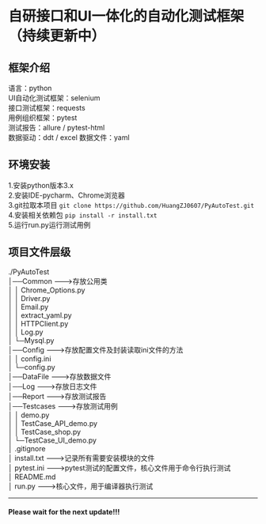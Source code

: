 # 自研接口和UI一体化的自动化测试框架（持续更新中）
## 框架介绍  
语言：python  
UI自动化测试框架：selenium  
接口测试框架：requests  
用例组织框架：pytest  
测试报告：allure / pytest-html  
数据驱动：ddt / excel 
数据文件：yaml  
## 环境安装  
1.安装python版本3.x  
2.安装IDE-pycharm、Chrome浏览器   
3.git拉取本项目 `git clone https://github.com/HuangZJ0607/PyAutoTest.git`  
4.安装相关依赖包 `pip install -r install.txt`   
5.运行run.py运行测试用例 
## 项目文件层级  
./PyAutoTest  
│──Common --->存放公用类  
│   │  Chrome_Options.py   
│   │  Driver.py   
│   │  Email.py   
│   │  extract_yaml.py   
│   │  HTTPClient.py   
│   │  Log.py   
│   └─Mysql.py          
│──Config --->存放配置文件及封装读取ini文件的方法  
│   │  config.ini    
│   └─config.py          
│──DataFile --->存放数据文件  
│──Log --->存放日志文件  
│──Report --->存放测试报告    
│──Testcases --->存放测试用例    
│   │  demo.py  
│   │  TestCase_API_demo.py  
│   │  TestCase_shop.py   
│   └─TestCase_UI_demo.py  
│  .gitignore  
│  install.txt --->记录所有需要安装模块的文件  
│  pytest.ini --->pytest测试的配置文件，核心文件用于命令行执行测试  
│  README.md  
│  run.py --->核心文件，用于编译器执行测试  
***
#### Please wait for the next update!!!

 
